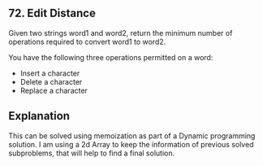 ## 72. Edit Distance

Given two strings word1 and word2, return the minimum number of operations required to convert word1 to word2.

You have the following three operations permitted on a word:

- Insert a character
- Delete a character
- Replace a character


## Explanation

This can be solved using memoization as part of a Dynamic programming solution. I am using a 2d Array to keep the information of previous solved subproblems,
that will help to find a final solution. 



